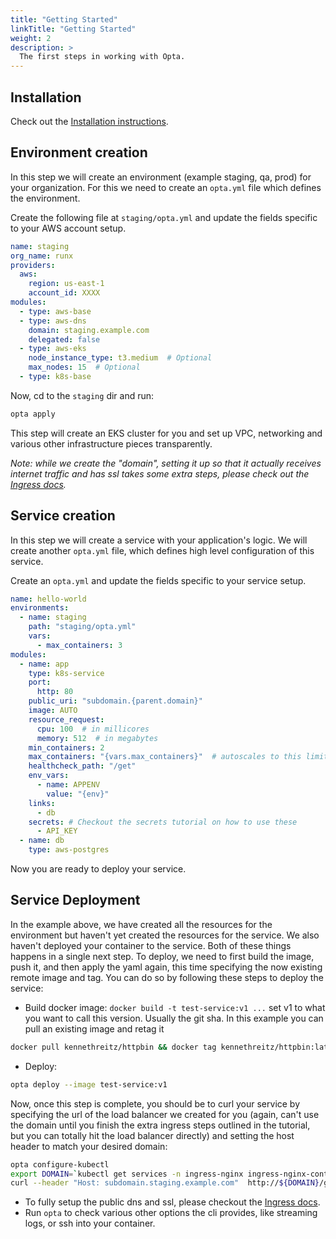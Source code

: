 ```yaml
---
title: "Getting Started"
linkTitle: "Getting Started"
weight: 2
description: >
  The first steps in working with Opta.
---
```



## Installation
Check out the [Installation instructions](/docs/installation).

## Environment creation
In this step we will create an environment (example staging, qa, prod) for your organization.
For this we need to create an `opta.yml` file which defines the environment.

Create the following file at `staging/opta.yml` and update the fields specific to your AWS account setup.
```yaml
name: staging
org_name: runx
providers:
  aws:
    region: us-east-1
    account_id: XXXX
modules:
  - type: aws-base
  - type: aws-dns
    domain: staging.example.com
    delegated: false
  - type: aws-eks
    node_instance_type: t3.medium  # Optional
    max_nodes: 15  # Optional
  - type: k8s-base
```

Now, cd to the `staging` dir and run:
```bash
opta apply
```

This step will create an EKS cluster for you and set up VPC, networking and various other infrastructure pieces transparently.

_Note: while we create the "domain", setting it up so that it actually receives internet traffic and has ssl takes some extra 
steps, please check out the [Ingress docs](/docs/tutorials/ingress)._

## Service creation
In this step we will create a service with your application's logic.
We will create another `opta.yml` file, which defines high level configuration of this service.

Create an `opta.yml` and update the fields specific to your service setup.

```yaml
name: hello-world
environments:
  - name: staging
    path: "staging/opta.yml"
    vars:
      - max_containers: 3
modules:
  - name: app
    type: k8s-service
    port:
      http: 80
    public_uri: "subdomain.{parent.domain}"
    image: AUTO
    resource_request:
      cpu: 100  # in millicores
      memory: 512  # in megabytes
    min_containers: 2
    max_containers: "{vars.max_containers}"  # autoscales to this limit
    healthcheck_path: "/get"
    env_vars:
      - name: APPENV
        value: "{env}"
    links:
      - db
    secrets: # Checkout the secrets tutorial on how to use these
      - API_KEY
  - name: db
    type: aws-postgres
```

Now you are ready to deploy your service.

## Service Deployment
In the example above, we have created all the resources for the environment but haven't yet created the resources for the service. We also haven't deployed your container to the service. Both of these things happens in a single next step. 
To deploy, we need to first build the image, push it, and then apply
the yaml again, this time specifying the now existing remote image and tag. You can do so by following these steps to 
deploy the service:

- Build docker image: `docker build -t test-service:v1 ...` set v1 to what you want to call this version. Usually the git sha. In this example you can pull an existing image and retag it
```bash
docker pull kennethreitz/httpbin && docker tag kennethreitz/httpbin:latest test-service:v1
```
- Deploy:
```bash
opta deploy --image test-service:v1
```

Now, once this step is complete, you should be to curl your service by specifying the url of the load balancer we
created for you (again, can't use the domain until you finish the extra ingress steps outlined in the tutorial, but
you can totally hit the load balancer directly) and setting the host header to match your desired domain:
```bash
opta configure-kubectl
export DOMAIN=`kubectl get services -n ingress-nginx ingress-nginx-controller --output jsonpath='{.status.loadBalancer.ingress[0].hostname}'`
curl --header "Host: subdomain.staging.example.com"  http://${DOMAIN}/get # NOTE: not https because ssl is part of the extra setup
```

- To fully setup the public dns and ssl, please checkout the [Ingress docs](/docs/tutorials/ingress).
- Run `opta` to check various other options the cli provides, like streaming logs, or ssh into your container.
